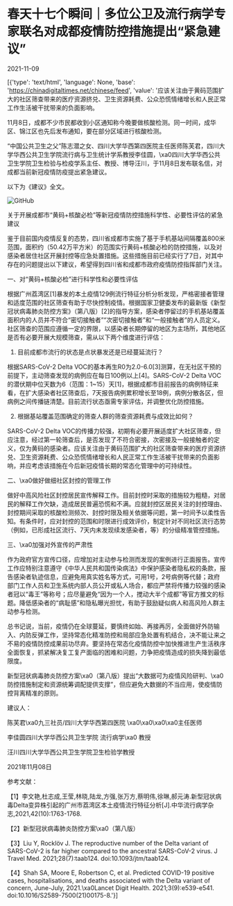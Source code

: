 # 春天十七个瞬间｜多位公卫及流行病学专家联名对成都疫情防控措施提出“紧急建议”

2021-11-09

[{'type': 'text/html', 'language': None, 'base': 'https://chinadigitaltimes.net/chinese/feed', 'value': '应该关注由于黄码范围扩大的社区筛查带来的医疗资源挤兑、卫生资源耗费、公众恐慌情绪增长和人民正常工作生活被干扰带来的负面影响。

11月8日，成都不少市民都收到小区通知称今晚要做核酸检测。同一时间，成华区、锦江区也先后发布通知，要在部分区域进行核酸检测。

“中国公共卫生之父”陈志潜之女、四川大学华西第四医院主任医师陈芙君，四川大学华西公共卫生学院流行病与卫生统计学系教授李佳圆，\xa0四川大学华西公共卫生学院卫生检验与检疫学系主任、教授、博导汪川，于11月8日发布联名信，对成都当前新冠疫情防疫提出紧急建议。

以下为《建议》全文。

![GitHub](https://chinadigitaltimes.net/chinese/files/2021/11/image-1636450614991.png)

关于开展成都市“黄码+核酸必检”等新冠疫情防控措施科学性、必要性评估的紧急建议

鉴于目前国内疫情反复的态势，四川省成都市实施了基于手机基站间隔覆盖800米范围，面积约（50.42万平方米）的范围实行黄码+核酸必检的防控措施，以及对感染者居住社区开展封控等应急处置措施。这些措施目前已经实行了7日，对其中存在的问题提出以下建议，希望得到四川省和成都市政府疫情防控指挥部门关注。

一、对“黄码+核酸必检”进行科学性和必要性评估

根据广州荔湾区[1]暴发的本土疫情129例流行特征分析分析发现，严格密接者管理和适度范围的社区筛查有助于尽快控制疫情。根据国家卫健委发布的最新版《新型冠状病毒肺炎防控方案》（第八版）[2]的指导方案，感染者停留过的手机基站覆盖面积内的人员并不符合“密切接触者”“次密切接触者”和“一般接触者”的人员定义。社区筛查的范围应遵循一定的界限，以感染者长期停留的地区为主场所，其他地区是否有必要开展大规模筛查，需从以下两个维度进行评估：

1. 目前成都市流行的状态是点状暴发还是已经蔓延流行？

根据SARS-CoV-2 Delta VOC的基本再生R0为2.0-6.0[3]测算，在无社区干预的前提下，主动筛查发现的病例应在每日100例以上[4]。SARS-CoV-2 Delta VOC的潜伏期中位天数为6（范围：1~15）天[1]，根据成都市目前报告的病例特征来看，在扩大感染者社区筛查后，7天报告病例累积增长至18例，病例分散各区，但病例之间传播链清楚。目前流行状态亟需专家评估，并调整优化防控措施。

2. 根据基站覆盖范围确定的筛查人群的筛查资源耗费与成效比如何？

SARS-CoV-2 Delta VOC的传播力较强，初期有必要开展适度扩大社区筛查，但应注意，经过第一轮筛查后，是否发现了不符合密接，次密接及一般接触者的定义，仅为黄码的感染者。应该关注由于黄码范围扩大的社区筛查带来的医疗资源挤兑、卫生资源耗费、公众恐慌情绪增长和人民正常工作生活被干扰带来的负面影响，并应考虑该措施在今后新冠疫情长期的常态化管理中的可持续性。

二、\xa0做好做细社区封控的管理工作

做好中高风险社区封控居民宣传解释工作。目前封控时采取的措施较为粗糙，对居民的解释工作欠缺，造成居民普遍恐慌和不满。应就封控区居民关注的封控理由、封控期间采取的核酸检测频次、封控时限及相关依据等问题，第一时间予以柔性告知。有条件时，应对封控的范围和时限进行成效评价，制定针对不同社区流行态势（例如，已形成社区流行、7天内未发现续发感染者，等）的分级精准管控措施。

三、\xa0加强对外宣传的严肃性

作为政府官方宣传口径，应增加对主动参与检测而发现的案例进行正面报告。宣传工作应特别注意遵守《中华人民共和国传染病法》中保护感染者隐私权的条款，报告感染者轨迹信息，应避免用真实姓名等方式，可用1号，2号病例等代替；政府部门工作人员和卫生系统内部人员公开或私人场合，都应严禁将传播力较强的感染者冠以“毒王”等称号；应尽量避免“因为一个人，搅动大半个成都”等官方推文的标题。降低感染者的“病耻感”和隐私曝光担忧，有助于鼓励疑似病人和高风险人群主动参与检测。

总书记说，当前，疫情仍在全球蔓延，要慎终如始、再接再厉，全面做好外防输入、内防反弹工作，坚持常态化精准防控和局部应急处置有机结合，决不能让来之不易的疫情防控成果前功尽弃。要坚持在常态化疫情防控中加快推进生产生活秩序全面恢复，抓紧解决复工复产面临的困难和问题，力争把疫情造成的损失降到最低限度。

新型冠状病毒肺炎防控方案\xa0（第八版）提出“大数据可为疫情风险研判、\xa0防控措施制定和资源统筹调配提供支撑”，但应避免大数据的不当应用，使疫情防控背离精准的原则。

建议人：

陈芙君\xa0九三社员/四川大学华西第四医院 \xa0\xa0\xa0\xa0主任医师

李佳圆四川大学华西公共卫生学院 流行病学\xa0 教授

汪川四川大学华西公共卫生学院卫生检验学教授

2021年11月08日

参考文献：

【1】李文艳,杜志成,王莹,林晓,陆龙,方强,张万方,蔡明伟,徐琳,郝元涛.新型冠状病毒Delta变异株引起的广州市荔湾区本土疫情流行特征分析[J].中华流行病学杂志,2021,42(10):1763-1768.

【2】新型冠状病毒肺炎防控方案\xa0（第八版）

【3】Liu Y, Rocklöv J. The reproductive number of the Delta variant of SARS-CoV-2 is far higher compared to the ancestral SARS-CoV-2 virus. J Travel Med. 2021;28(7):taab124. doi:10.1093/jtm/taab124.

【4】Shah SA, Moore E, Robertson C, et al. Predicted COVID-19 positive cases, hospitalisations, and deaths associated with the Delta variant of concern, June-July, 2021.\xa0Lancet Digit Health. 2021;3(9):e539-e541. doi:10.1016/S2589-7500(21)00175-8.'}]
